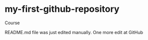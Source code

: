 # my-first-github-repository
Course

README.md file was just edited manually. One more edit at GitHub
